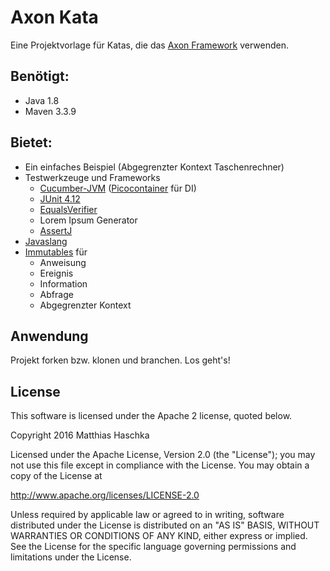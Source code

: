 Axon Kata
=========

Eine Projektvorlage für Katas, die das [Axon Framework](http://www.axonframework.org) verwenden.

Benötigt:
---------
* Java 1.8
* Maven 3.3.9

Bietet:
-------
* Ein einfaches Beispiel (Abgegrenzter Kontext Taschenrechner) 
* Testwerkzeuge und Frameworks
  * [Cucumber-JVM](https://cucumber.io/docs/reference/jvm) ([Picocontainer](http://picocontainer.com/) für DI)
  * [JUnit 4.12](http://junit.org/junit4/)
  * [EqualsVerifier](http://jqno.nl/equalsverifier/)
  * Lorem Ipsum Generator
  * [AssertJ](http://joel-costigliola.github.io/assertj/)
* [Javaslang](http::/www.javaslang.io)
* [Immutables](https://immutables.github.io/) für
  * Anweisung
  * Ereignis
  * Information
  * Abfrage
  * Abgegrenzter Kontext

Anwendung
---------

Projekt forken bzw. klonen und branchen. Los geht's!

## License

This software is licensed under the Apache 2 license, quoted below.

Copyright 2016 Matthias Haschka

Licensed under the Apache License, Version 2.0 (the "License");
you may not use this file except in compliance with the License.
You may obtain a copy of the License at

http://www.apache.org/licenses/LICENSE-2.0

Unless required by applicable law or agreed to in writing, software
distributed under the License is distributed on an "AS IS" BASIS,
WITHOUT WARRANTIES OR CONDITIONS OF ANY KIND, either express or implied.
See the License for the specific language governing permissions and
limitations under the License.

